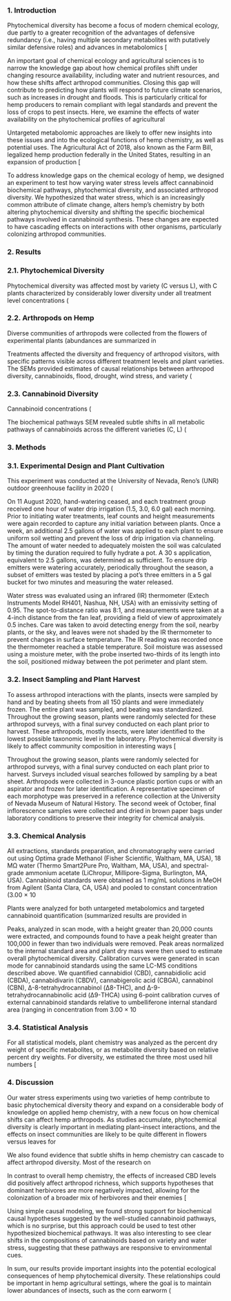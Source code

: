 ### 1. Introduction

Phytochemical diversity has become a focus of modern chemical ecology, due partly to a greater recognition of the advantages of defensive redundancy (i.e., having multiple secondary metabolites with putatively similar defensive roles) and advances in metabolomics [

An important goal of chemical ecology and agricultural sciences is to narrow the knowledge gap about how chemical profiles shift under changing resource availability, including water and nutrient resources, and how these shifts affect arthropod communities. Closing this gap will contribute to predicting how plants will respond to future climate scenarios, such as increases in drought and floods. This is particularly critical for hemp producers to remain compliant with legal standards and prevent the loss of crops to pest insects. Here, we examine the effects of water availability on the phytochemical profiles of agricultural

Untargeted metabolomic approaches are likely to offer new insights into these issues and into the ecological functions of hemp chemistry, as well as potential uses. The Agricultural Act of 2018, also known as the Farm Bill, legalized hemp production federally in the United States, resulting in an expansion of production [

To address knowledge gaps on the chemical ecology of hemp, we designed an experiment to test how varying water stress levels affect cannabinoid biochemical pathways, phytochemical diversity, and associated arthropod diversity. We hypothesized that water stress, which is an increasingly common attribute of climate change, alters hemp’s chemistry by both altering phytochemical diversity and shifting the specific biochemical pathways involved in cannabinoid synthesis. These changes are expected to have cascading effects on interactions with other organisms, particularly colonizing arthropod communities.

### 2. Results

### 2.1. Phytochemical Diversity

Phytochemical diversity was affected most by variety (C versus L), with C plants characterized by considerably lower diversity under all treatment level concentrations (

### 2.2. Arthropods on Hemp

Diverse communities of arthropods were collected from the flowers of experimental plants (abundances are summarized in

Treatments affected the diversity and frequency of arthropod visitors, with specific patterns visible across different treatment levels and plant varieties. The SEMs provided estimates of causal relationships between arthropod diversity, cannabinoids, flood, drought, wind stress, and variety (

### 2.3. Cannabinoid Diversity

Cannabinoid concentrations (

The biochemical pathways SEM revealed subtle shifts in all metabolic pathways of cannabinoids across the different varieties (C, L) (

### 3. Methods

### 3.1. Experimental Design and Plant Cultivation

This experiment was conducted at the University of Nevada, Reno’s (UNR) outdoor greenhouse facility in 2020 (

On 11 August 2020, hand-watering ceased, and each treatment group received one hour of water drip irrigation (1.5, 3.0, 6.0 gal) each morning. Prior to initiating water treatments, leaf counts and height measurements were again recorded to capture any initial variation between plants. Once a week, an additional 2.5 gallons of water was applied to each plant to ensure uniform soil wetting and prevent the loss of drip irrigation via channeling. The amount of water needed to adequately moisten the soil was calculated by timing the duration required to fully hydrate a pot. A 30 s application, equivalent to 2.5 gallons, was determined as sufficient. To ensure drip emitters were watering accurately, periodically throughout the season, a subset of emitters was tested by placing a pot’s three emitters in a 5 gal bucket for two minutes and measuring the water released.

Water stress was evaluated using an infrared (IR) thermometer (Extech Instruments Model RH401, Nashua, NH, USA) with an emissivity setting of 0.95. The spot-to-distance ratio was 8:1, and measurements were taken at a 4-inch distance from the fan leaf, providing a field of view of approximately 0.5 inches. Care was taken to avoid detecting energy from the soil, nearby plants, or the sky, and leaves were not shaded by the IR thermometer to prevent changes in surface temperature. The IR reading was recorded once the thermometer reached a stable temperature. Soil moisture was assessed using a moisture meter, with the probe inserted two-thirds of its length into the soil, positioned midway between the pot perimeter and plant stem.

### 3.2. Insect Sampling and Plant Harvest

To assess arthropod interactions with the plants, insects were sampled by hand and by beating sheets from all 150 plants and were immediately frozen. The entire plant was sampled, and beating was standardized. Throughout the growing season, plants were randomly selected for these arthropod surveys, with a final survey conducted on each plant prior to harvest. These arthropods, mostly insects, were later identified to the lowest possible taxonomic level in the laboratory. Phytochemical diversity is likely to affect community composition in interesting ways [

Throughout the growing season, plants were randomly selected for arthropod surveys, with a final survey conducted on each plant prior to harvest. Surveys included visual searches followed by sampling by a beat sheet. Arthropods were collected in 3-ounce plastic portion cups or with an aspirator and frozen for later identification. A representative specimen of each morphotype was preserved in a reference collection at the University of Nevada Museum of Natural History. The second week of October, final inflorescence samples were collected and dried in brown paper bags under laboratory conditions to preserve their integrity for chemical analysis.

### 3.3. Chemical Analysis

All extractions, standards preparation, and chromatography were carried out using Optima grade Methanol (Fisher Scientific, Waltham, MA, USA), 18 MΩ water (Thermo Smart2Pure Pro, Waltham, MA, USA), and spectral-grade ammonium acetate (LiChropur, Millipore-Sigma, Burlington, MA, USA). Cannabinoid standards were obtained as 1 mg/mL solutions in MeOH from Agilent (Santa Clara, CA, USA) and pooled to constant concentration (3.00 × 10

Plants were analyzed for both untargeted metabolomics and targeted cannabinoid quantification (summarized results are provided in

Peaks, analyzed in scan mode, with a height greater than 20,000 counts were extracted, and compounds found to have a peak height greater than 100,000 in fewer than two individuals were removed. Peak areas normalized to the internal standard area and plant dry mass were then used to estimate overall phytochemical diversity. Calibration curves were generated in scan mode for cannabinoid standards using the same LC-MS conditions described above. We quantified cannabidiol (CBD), cannabidiolic acid (CBDA), cannabidivarin (CBDV), cannabigerolic acid (CBGA), cannabinol (CBN), Δ-8-tetrahydrocannabinol (Δ8-THC), and Δ-9-tetrahydrocannabinolic acid (Δ9-THCA) using 6-point calibration curves of external cannabinoid standards relative to umbelliferone internal standard area (ranging in concentration from 3.00 × 10

### 3.4. Statistical Analysis

For all statistical models, plant chemistry was analyzed as the percent dry weight of specific metabolites, or as metabolite diversity based on relative percent dry weights. For diversity, we estimated the three most used hill numbers [

### 4. Discussion

Our water stress experiments using two varieties of hemp contribute to basic phytochemical diversity theory and expand on a considerable body of knowledge on applied hemp chemistry, with a new focus on how chemical shifts can affect hemp arthropods. As studies accumulate, phytochemical diversity is clearly important in mediating plant–insect interactions, and the effects on insect communities are likely to be quite different in flowers versus leaves for

We also found evidence that subtle shifts in hemp chemistry can cascade to affect arthropod diversity. Most of the research on

In contrast to overall hemp chemistry, the effects of increased CBD levels did positively affect arthropod richness, which supports hypotheses that dominant herbivores are more negatively impacted, allowing for the colonization of a broader mix of herbivores and their enemies [

Using simple causal modeling, we found strong support for biochemical causal hypotheses suggested by the well-studied cannabinoid pathways, which is no surprise, but this approach could be used to test other hypothesized biochemical pathways. It was also interesting to see clear shifts in the compositions of cannabinoids based on variety and water stress, suggesting that these pathways are responsive to environmental cues.

In sum, our results provide important insights into the potential ecological consequences of hemp phytochemical diversity. These relationships could be important in hemp agricultural settings, where the goal is to maintain lower abundances of insects, such as the corn earworm (
